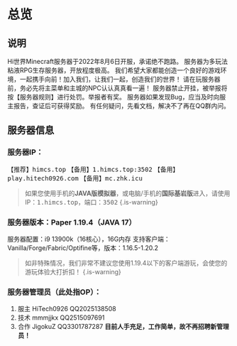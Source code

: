 # 总览
## 说明
Hi世界Minecraft服务器于2022年8月6日开服，承诺绝不跑路。
服务器为多玩法粘液RPG生存服务器，开放程度极高。
我们希望大家都能创造一个良好的游戏环境，一起携手向前！加入我们，让我们一起，创造我们的世界！
请在玩服务器前，务必先将主菜单和主城的NPC认认真真看一遍！
服务器禁止开挂，被举报将按【服务器规则】进行处罚。举报者有奖。
服务器如果发现Bug，应当及时向服主报告，查证后可获得奖励。
有任何疑问，先看文档，解决不了再在QQ群内问。

## 服务器信息
### 服务器IP：
【推荐】<kbd>himcs.top</kbd>
【备用】<kbd>1.himcs.top:3502</kbd>
【备用】<kbd>play.hitech0926.com</kbd>
【备用】<kbd>mc.zhk.icu</kbd>
> 如果您使用手机的**JAVA版模拟器**，或电脑/手机的**国际基岩版**进入，请使用IP：<kbd>1.himcs.top</kbd>，端口：<kbd>3502</kbd>
{.is-warning}

### 服务器版本：Paper 1.19.4（JAVA 17）
服务器配置：i9 13900k（16核心），16G内存
支持客户端：Vanilla/Forge/Fabric/Optifine等，版本：1.16.5-1.20.2
> 如非特殊情况，我们非常不建议您使用1.19.4以下的客户端游玩，会使您的游玩体验大打折扣！
{.is-warning}

### 服务器管理员（此处指OP）：
1. 服主 HiTech0926 QQ2025138508
2. 技术 mmmjjkx QQ2515097691
3. 合作 JigokuZ QQ3301787287
**目前人手充足，工作简单，故不再招聘新管理员！**
